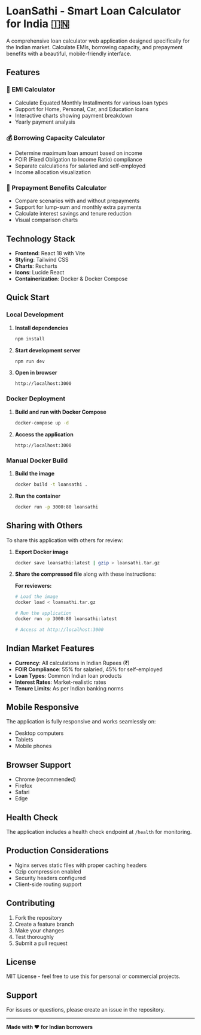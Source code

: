 # LoanSathi - Smart Loan Calculator for India 🇮🇳

A comprehensive loan calculator web application designed specifically for the Indian market. Calculate EMIs, borrowing capacity, and prepayment benefits with a beautiful, mobile-friendly interface.

## Features

### 🧮 EMI Calculator
- Calculate Equated Monthly Installments for various loan types
- Support for Home, Personal, Car, and Education loans
- Interactive charts showing payment breakdown
- Yearly payment analysis

### 💰 Borrowing Capacity Calculator
- Determine maximum loan amount based on income
- FOIR (Fixed Obligation to Income Ratio) compliance
- Separate calculations for salaried and self-employed
- Income allocation visualization

### 🎯 Prepayment Benefits Calculator
- Compare scenarios with and without prepayments
- Support for lump-sum and monthly extra payments
- Calculate interest savings and tenure reduction
- Visual comparison charts

## Technology Stack

- **Frontend**: React 18 with Vite
- **Styling**: Tailwind CSS
- **Charts**: Recharts
- **Icons**: Lucide React
- **Containerization**: Docker & Docker Compose

## Quick Start

### Local Development

1. **Install dependencies**
   ```bash
   npm install
   ```

2. **Start development server**
   ```bash
   npm run dev
   ```

3. **Open in browser**
   ```
   http://localhost:3000
   ```

### Docker Deployment

1. **Build and run with Docker Compose**
   ```bash
   docker-compose up -d
   ```

2. **Access the application**
   ```
   http://localhost:3000
   ```

### Manual Docker Build

1. **Build the image**
   ```bash
   docker build -t loansathi .
   ```

2. **Run the container**
   ```bash
   docker run -p 3000:80 loansathi
   ```

## Sharing with Others

To share this application with others for review:

1. **Export Docker image**
   ```bash
   docker save loansathi:latest | gzip > loansathi.tar.gz
   ```

2. **Share the compressed file** along with these instructions:

   **For reviewers:**
   ```bash
   # Load the image
   docker load < loansathi.tar.gz
   
   # Run the application
   docker run -p 3000:80 loansathi:latest
   
   # Access at http://localhost:3000
   ```

## Indian Market Features

- **Currency**: All calculations in Indian Rupees (₹)
- **FOIR Compliance**: 55% for salaried, 45% for self-employed
- **Loan Types**: Common Indian loan products
- **Interest Rates**: Market-realistic rates
- **Tenure Limits**: As per Indian banking norms

## Mobile Responsive

The application is fully responsive and works seamlessly on:
- Desktop computers
- Tablets
- Mobile phones

## Browser Support

- Chrome (recommended)
- Firefox
- Safari
- Edge

## Health Check

The application includes a health check endpoint at `/health` for monitoring.

## Production Considerations

- Nginx serves static files with proper caching headers
- Gzip compression enabled
- Security headers configured
- Client-side routing support

## Contributing

1. Fork the repository
2. Create a feature branch
3. Make your changes
4. Test thoroughly
5. Submit a pull request

## License

MIT License - feel free to use this for personal or commercial projects.

## Support

For issues or questions, please create an issue in the repository.

---

**Made with ❤️ for Indian borrowers**
